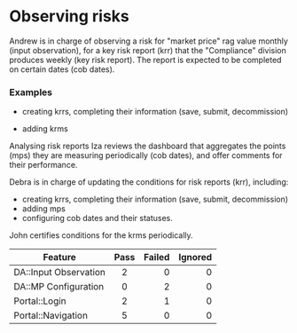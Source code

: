 # Observing risks

Andrew is in charge of observing a risk for "market price" rag value monthly (input observation), for a key risk report (krr) that the "Compliance" division produces weekly (key risk report). The report is expected to be completed on certain dates (cob dates).


<div concordion:example="basic">

### Examples

* <span class='success'>creating krrs, completing their information (save, submit, decommission)</span>

* <span class='failure'>adding krms</span>

</div>
Analysing risk reports
Iza reviews the dashboard that aggregates the points (mps) they are measuring periodically (cob dates), and offer comments for their performance.

Debra is in charge of updating the conditions for risk reports (krr), including:
- creating krrs, completing their information (save, submit, decommission)
- adding mps
- configuring cob dates and their statuses.

John certifies conditions for the krms periodically.

| Feature        | Pass           | Failed  | Ignored  |
| ------------- |:-------------:| -----:|-----:|
| DA::Input Observation  | 2 | 0 |0 |
| DA::MP Configuration | 0 | 2 |0 |
| Portal::Login | 2 | 1 |0 |
| Portal::Navigation | 5 | 0 |0 |

